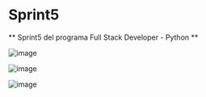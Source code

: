 # Sprint5
** Sprint5 del programa Full Stack Developer - Python ** 

![image](https://user-images.githubusercontent.com/105322348/179904147-bfbaa395-4171-40e2-a316-cebfc93f5c50.png)

![image](https://user-images.githubusercontent.com/105322348/179904211-946eabe3-00d2-41a2-8691-54ce546eb869.png)

![image](https://user-images.githubusercontent.com/105322348/179904275-c4b8671f-0685-44c9-bdab-7d1c8750417d.png)
